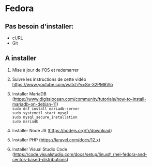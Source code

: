 # Fedora

## Pas besoin d'installer:
- cURL
- Git

## A installer
1. Mise à jour de l'OS et redemarrer
   
2. Suivre les instructions de cette vidéo <br>
https://www.youtube.com/watch?v=Sn-32PM8Vlo

3. Installer MariaDB (https://www.digitalocean.com/community/tutorials/how-to-install-mariadb-on-debian-11) <br>
`sudo dnf install mariadb-server` <br>
`sudo systemctl start mysql` <br>
`sudo mysql_secure_installation` <br>
`sudo mariadb`

4. Installer Node JS (https://nodejs.org/fr/download)

5. Installer PHP (https://laravel.com/docs/12.x)

6. Installer Visual Studio Code (https://code.visualstudio.com/docs/setup/linux#_rhel-fedora-and-centos-based-distributions)
